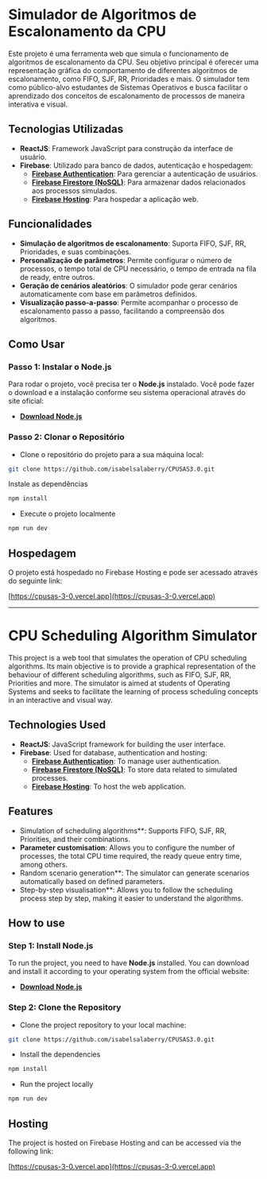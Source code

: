 # Simulador de Algoritmos de Escalonamento da CPU

Este projeto é uma ferramenta web que simula o funcionamento de algoritmos de escalonamento da CPU. Seu objetivo principal é oferecer uma representação gráfica do comportamento de diferentes algoritmos de escalonamento, como FIFO, SJF, RR, Prioridades e mais. O simulador tem como público-alvo estudantes de Sistemas Operativos e busca facilitar o aprendizado dos conceitos de escalonamento de processos de maneira interativa e visual.

## Tecnologias Utilizadas

- **ReactJS**: Framework JavaScript para construção da interface de usuário.
- **Firebase**: Utilizado para banco de dados, autenticação e hospedagem:
  - **[Firebase Authentication](https://firebase.google.com/docs/auth)**: Para gerenciar a autenticação de usuários.
  - **[Firebase Firestore (NoSQL)](https://firebase.google.com/docs/firestore)**: Para armazenar dados relacionados aos processos simulados.
  - **[Firebase Hosting](https://firebase.google.com/docs/hosting)**: Para hospedar a aplicação web.

## Funcionalidades

- **Simulação de algoritmos de escalonamento**: Suporta FIFO, SJF, RR, Prioridades, e suas combinações.
- **Personalização de parâmetros**: Permite configurar o número de processos, o tempo total de CPU necessário, o tempo de entrada na fila de ready, entre outros.
- **Geração de cenários aleatórios**: O simulador pode gerar cenários automaticamente com base em parâmetros definidos.
- **Visualização passo-a-passo**: Permite acompanhar o processo de escalonamento passo a passo, facilitando a compreensão dos algoritmos.

## Como Usar

### Passo 1: Instalar o Node.js

Para rodar o projeto, você precisa ter o **Node.js** instalado. Você pode fazer o download e a instalação conforme seu sistema operacional através do site oficial:

- **[Download Node.js](https://nodejs.org/)**

### Passo 2: Clonar o Repositório

- Clone o repositório do projeto para a sua máquina local:
```bash
git clone https://github.com/isabelsalaberry/CPUSAS3.0.git
```
Instale as dependências
```bash
npm install
```
- Execute o projeto localmente
```bash
npm run dev
```
## Hospedagem

O projeto está hospedado no Firebase Hosting e pode ser acessado através do seguinte link:

[https://cpusas-3-0.vercel.app](https://cpusas-3-0.vercel.app)


---


# CPU Scheduling Algorithm Simulator

This project is a web tool that simulates the operation of CPU scheduling algorithms. Its main objective is to provide a graphical representation of the behaviour of different scheduling algorithms, such as FIFO, SJF, RR, Priorities and more. The simulator is aimed at students of Operating Systems and seeks to facilitate the learning of process scheduling concepts in an interactive and visual way.

## Technologies Used

- **ReactJS**: JavaScript framework for building the user interface.
- **Firebase**: Used for database, authentication and hosting:
  - **[Firebase Authentication](https://firebase.google.com/docs/auth)**: To manage user authentication.
  - **[Firebase Firestore (NoSQL)](https://firebase.google.com/docs/firestore)**: To store data related to simulated processes.
  - **[Firebase Hosting](https://firebase.google.com/docs/hosting)**: To host the web application.

## Features

- Simulation of scheduling algorithms**: Supports FIFO, SJF, RR, Priorities, and their combinations.
- **Parameter customisation**: Allows you to configure the number of processes, the total CPU time required, the ready queue entry time, among others.
- Random scenario generation**: The simulator can generate scenarios automatically based on defined parameters.
- Step-by-step visualisation**: Allows you to follow the scheduling process step by step, making it easier to understand the algorithms.

## How to use

### Step 1: Install Node.js

To run the project, you need to have **Node.js** installed. You can download and install it according to your operating system from the official website:

- **[Download Node.js](https://nodejs.org/)**

### Step 2: Clone the Repository

- Clone the project repository to your local machine:
```bash
git clone https://github.com/isabelsalaberry/CPUSAS3.0.git
```
- Install the dependencies
```bash
npm install
```
- Run the project locally
```bash
npm run dev
```
## Hosting

The project is hosted on Firebase Hosting and can be accessed via the following link:

[https://cpusas-3-0.vercel.app](https://cpusas-3-0.vercel.app)
